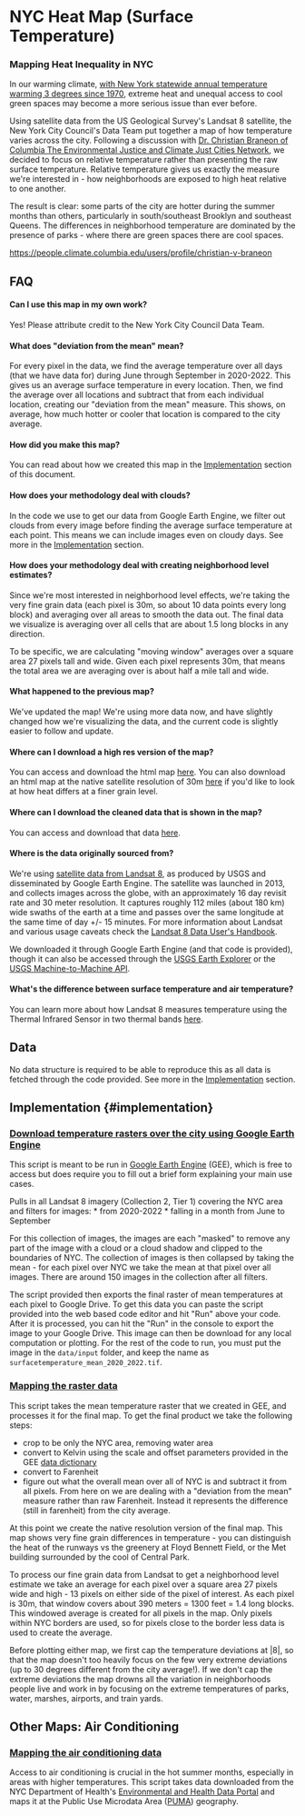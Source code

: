 # NYC Heat Map (Surface Temperature)

### Mapping Heat Inequality in NYC

In our warming climate, [with New York statewide annual temperature warming 3 degrees since 1970](https://www.dec.ny.gov/energy/94702.html#:~:text=The%20annual%20statewide%20average%20temperature,northern%20parts%20of%20the%20state.), extreme heat and unequal access to cool green spaces may become a more serious issue than ever before.

Using satellite data from the US Geological Survey's Landsat 8 satellite, the New York City Council's Data Team put together a map of how temperature varies across the city. Following a discussion with [Dr. Christian Braneon of Columbia The Environmental Justice and Climate Just Cities Network](https://people.climate.columbia.edu/networks/profile/environmental-justice-and-climate-just-cities-network), we decided to focus on relative temperature rather than presenting the raw surface temperature. Relative temperature gives us exactly the measure we're interested in - how neighborhoods are exposed to high heat relative to one another.

The result is clear: some parts of the city are hotter during the summer months than others, particularly in south/southeast Brooklyn and southeast Queens. The differences in neighborhood temperature are dominated by the presence of parks - where there are green spaces there are cool spaces.

<https://people.climate.columbia.edu/users/profile/christian-v-braneon>

## FAQ

#### Can I use this map in my own work?

Yes! Please attribute credit to the New York City Council Data Team.

#### What does "deviation from the mean" mean?

For every pixel in the data, we find the average temperature over all days (that we have data for) during June through September in 2020-2022. This gives us an average surface temperature in every location. Then, we find the average over all locations and subtract that from each individual location, creating our "deviation from the mean" measure. This shows, on average, how much hotter or cooler that location is compared to the city average.

#### How did you make this map?

You can read about how we created this map in the [Implementation](#Implementation) section of this document.

#### How does your methodology deal with clouds?

In the code we use to get our data from Google Earth Engine, we filter out clouds from every image before finding the average surface temperature at each point. This means we can include images even on cloudy days. See more in the [Implementation](#Implementation) section.

#### How does your methodology deal with creating neighborhood level estimates?

Since we're most interested in neighborhood level effects, we're taking the very fine grain data (each pixel is 30m, so about 10 data points every long block) and averaging over all areas to smooth the data out. The final data we visualize is averaging over all cells that are about 1.5 long blocks in any direction.

To be specific, we are calculating "moving window" averages over a square area 27 pixels tall and wide. Given each pixel represents 30m, that means the total area we are averaging over is about half a mile tall and wide.

#### What happened to the previous map?

We've updated the map! We're using more data now, and have slightly changed how we're visualizing the data, and the current code is slightly easier to follow and update.

#### Where can I download a high res version of the map?

You can access and download the html map [here](visuals/summer_heat_smoothed_deviation_raster.html). You can also download an html map at the native satellite resolution of 30m [here](visuals/summer_heat_deviation_raster.html) if you'd like to look at how heat differs at a finer grain level.

#### Where can I download the cleaned data that is shown in the map?

You can access and download that data [here](data/output/f_deviation_smooth.tif).

#### Where is the data originally sourced from?

We're using [satellite data from Landsat 8](https://developers.google.com/earth-engine/datasets/catalog/LANDSAT_LC08_C02_T1_L2), as produced by USGS and disseminated by Google Earth Engine. The satellite was launched in 2013, and collects images across the globe, with an approximately 16 day revisit rate and 30 meter resolution. It captures roughly 112 miles (about 180 km) wide swaths of the earth at a time and passes over the same longitude at the same time of day +/- 15 minutes. For more information about Landsat and various usage caveats check the [Landsat 8 Data User's Handbook](https://prd-wret.s3-us-west-2.amazonaws.com/assets/palladium/production/atoms/files/LSDS-1574_L8_Data_Users_Handbook-v5.0.pdf).

We downloaded it through Google Earth Engine (and that code is provided), though it can also be accessed through the [USGS Earth Explorer](https://earthexplorer.usgs.gov/) or the [USGS Machine-to-Machine API](https://m2m.cr.usgs.gov/).

#### What's the difference between surface temperature and air temperature?

You can learn more about how Landsat 8 measures temperature using the Thermal Infrared Sensor in two thermal bands [here](https://landsat.gsfc.nasa.gov/satellites/landsat-8/spacecraft-instruments/thermal-infrared-sensor/).

## Data

No data structure is required to be able to reproduce this as all data is fetched through the code provided. See more in the [Implementation](#Implementation) section.

## Implementation {#implementation}

### [Download temperature rasters over the city using Google Earth Engine](code/01_gee_get_mean_temp.js)

This script is meant to be run in [Google Earth Engine](https://code.earthengine.google.com/) (GEE), which is free to access but does require you to fill out a brief form explaining your main use cases.

Pulls in all Landsat 8 imagery (Collection 2, Tier 1) covering the NYC area and filters for images: \* from 2020-2022 \* falling in a month from June to September

For this collection of images, the images are each "masked" to remove any part of the image with a cloud or a cloud shadow and clipped to the boundaries of NYC. The collection of images is then collapsed by taking the mean - for each pixel over NYC we take the mean at that pixel over all images. There are around 150 images in the collection after all filters.

The script provided then exports the final raster of mean temperatures at each pixel to Google Drive. To get this data you can paste the script provided into the web based code editor and hit "Run" above your code. After it is processed, you can hit the "Run" in the console to export the image to your Google Drive. This image can then be download for any local computation or plotting. For the rest of the code to run, you must put the image in the `data/input` folder, and keep the name as `surfacetemperature_mean_2020_2022.tif`.

### [Mapping the raster data](code/02_mapping_2020_2022_raster.R)

This script takes the mean temperature raster that we created in GEE, and processes it for the final map. To get the final product we take the following steps:

-   crop to be only the NYC area, removing water area
-   convert to Kelvin using the scale and offset parameters provided in the GEE [data dictionary]((https://developers.google.com/earth-engine/datasets/catalog/LANDSAT_LC08_C02_T1_L2))
-   convert to Farenheit
-   figure out what the overall mean over all of NYC is and subtract it from all pixels. From here on we are dealing with a "deviation from the mean" measure rather than raw Farenheit. Instead it represents the difference (still in farenheit) from the city average.

At this point we create the native resolution version of the final map. This map shows very fine grain differences in temperature - you can distinguish the heat of the runways vs the greenery at Floyd Bennett Field, or the Met building surrounded by the cool of Central Park.

To process our fine grain data from Landsat to get a neighborhood level estimate we take an average for each pixel over a square area 27 pixels wide and high - 13 pixels on either side of the pixel of interest. As each pixel is 30m, that window covers about 390 meters = 1300 feet = 1.4 long blocks. This windowed average is created for all pixels in the map. Only pixels within NYC borders are used, so for pixels close to the border less data is used to create the average.

Before plotting either map, we first cap the temperature deviations at \|8\|, so that the map doesn't too heavily focus on the few very extreme deviations (up to 30 degrees different from the city average!). If we don't cap the extreme deviations the map drowns all the variation in neighborhoods people live and work in by focusing on the extreme temperatures of parks, water, marshes, airports, and train yards.

## Other Maps: Air Conditioning

### [Mapping the air conditioning data](code/03_mapping_air_conditioning.R)

Access to air conditioning is crucial in the hot summer months, especially in areas with higher temperatures. This script takes data downloaded from the NYC Department of Health's [Environmental and Health Data Portal](https://a816-dohbesp.nyc.gov/IndicatorPublic/beta/data-explorer/climate/?id=2185#display=summary) and maps it at the Public Use Microdata Area ([PUMA](https://www.census.gov/programs-surveys/geography/guidance/geo-areas/pumas.html)) geography.
